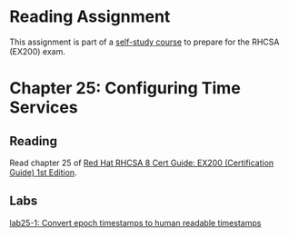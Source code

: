 # Reading Assignment
This assignment is part of a [self-study course](../README.md) to prepare for the RHCSA (EX200) exam.
# Chapter 25: Configuring Time Services

## Reading
Read chapter 25 of [Red Hat RHCSA 8 Cert Guide: EX200 (Certification Guide) 1st Edition](https://www.amazon.com/Red-RHCSA-Cert-Guide-Certification-dp-0135938139/dp/0135938139).
## Labs
[lab25-1: Convert epoch timestamps to human readable timestamps](lab25-1.md)</br>
